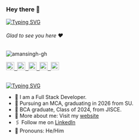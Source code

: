 ### Hey there :wave:

[![Typing SVG](https://readme-typing-svg.herokuapp.com?color=%2336BCF7&lines=This+is+Aman+K+Singh)](https://git.io/typing-svg)

###### Glad to see you here :heart:

<p align="left"> <img src="https://komarev.com/ghpvc/?username=amansingh-gh&label=Views&color=blue&style=plastic" alt="amansingh-gh" /> </p>

<a href="https://shumbularifa.com">
  <kbd>
  <img align="centre" alt="shumbularifa.com" width="22px" src="https://dz8fbjd9gwp2s.cloudfront.net/logos/644a0515e4b062410b4e9f3b.png?v=5" />
</a>
 

   
<a href="https://linkedin.com/in/amansingh-gh">
  <kbd>
  <img align="centre" alt="aman's LinkdeIn" width="22px" src="https://cdn-icons-png.flaticon.com/512/174/174857.png" />
</a>
  
 <a href="https://www.instagram.com/iaman.xe/">
  <kbd>
  <img align="centre" alt="aman's Instagram" width="22px" src="https://upload.wikimedia.org/wikipedia/commons/thumb/e/e7/Instagram_logo_2016.svg/2048px-Instagram_logo_2016.svg.png" />
</a>

<a href="https://twitter.com/iaman_xe">
<kbd>
<img align="centre" alt="aman's Twitter" width="22px" src="https://www.iconpacks.net/icons/2/free-twitter-logo-icon-2429-thumb.png" />
</a>
 

 
<a href="https://devfolio.co/@amansingh_gh">
  <kbd>
  <img align="centre" alt="aman's Devfolio" width="22px" src="https://avatars.githubusercontent.com/u/38809367?s=280&v=4" />
</a>

<br/>
<br/>

[![Typing SVG](https://readme-typing-svg.herokuapp.com?color=%2336BCF7&lines=Let's+Connect)](https://git.io/typing-svg)

- 🏢 I am a Full Stack Developer.
- 🏫 Pursuing an MCA, graduating in 2026 from SU.
- 🏫 BCA graduate, Class of 2024, from JISCE.
- 🙋‍ More about me: Visit my [website](https://#######/)
- 🖇 Follow me on [LinkedIn](https://www.linkedin.com/in/amansingh-gh/)
- 👯 Pronouns: He/Him

